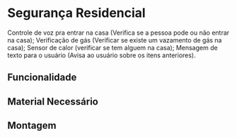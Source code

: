 # Segurança Residencial
  Controle de voz pra entrar na casa (Verifica se a pessoa pode ou não entrar na casa);
	Verificação de gás (Verificar se existe um vazamento de gás na casa);
	Sensor de calor (verificar se tem alguem na casa);
	Mensagem de texto para o usuário (Avisa ao usuário sobre os itens anteriores).

## Funcionalidade


## Material Necessário



## Montagem
